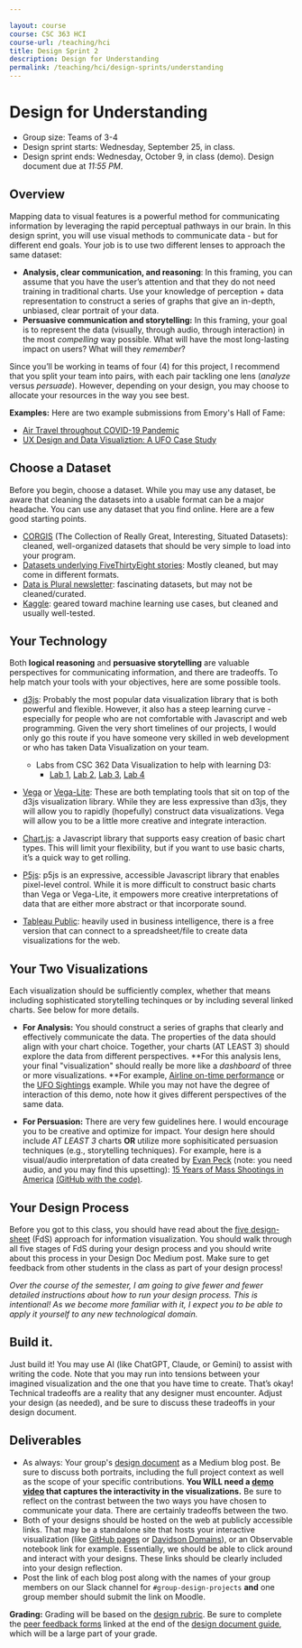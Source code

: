 ```yaml
---

layout: course
course: CSC 363 HCI
course-url: /teaching/hci
title: Design Sprint 2
description: Design for Understanding
permalink: /teaching/hci/design-sprints/understanding
---
```


# Design for Understanding

* Group size: Teams of 3-4
* Design sprint starts: Wednesday, September 25, in class.
* Design sprint ends: Wednesday, October 9, in class (demo). Design document due at *11:55 PM*. 

## Overview 

Mapping data to visual features is a powerful method for communicating information by leveraging the rapid perceptual pathways in our brain. In this design sprint, you will use visual methods to communicate data - but for different end goals. Your job is to use two different lenses to approach the same dataset:
* **Analysis, clear communication, and reasoning**: In this framing, you can assume that you have the user’s attention and that they do not need training in traditional charts. Use your knowledge of perception + data representation to construct a series of graphs that give an in-depth, unbiased, clear portrait of your data.
* **Persuasive communication and storytelling:** In this framing, your goal is to represent the data (visually, through audio, through interaction) in the most *compelling* way possible. What will have the most long-lasting impact on users? What will they *remember*?

Since you’ll be working in teams of four (4) for this project, I recommend that you split your team into pairs, with each pair tackling one lens (*analyze* versus *persuade*). However, depending on your design, you may choose to allocate your resources in the way you see best.

**Examples:** Here are two example submissions from Emory's Hall of Fame:
*  [Air Travel throughout COVID-19 Pandemic](https://medium.com/@nssokada/design-for-understanding-401876c07b2d)
* [UX Design and Data Visualiztion: A UFO Case Study](https://medium.com/@bookworm7572/ux-design-and-data-visualisation-a-ufo-case-study-5d3d9fcaa531)


## Choose a Dataset

Before you begin, choose a dataset. While you may use any dataset, be aware that cleaning the datasets into a usable format can be a major headache. You can use any dataset that you find online. Here are a few good starting points.
* [CORGIS](https://corgis-edu.github.io/corgis/) (The Collection of Really Great, Interesting, Situated Datasets): cleaned, well-organized datasets that should be very simple to load into your program.
* [Datasets underlying FiveThirtyEight stories](https://github.com/fivethirtyeight/data): Mostly cleaned, but may come in different formats.
* [Data is Plural newsletter](https://docs.google.com/spreadsheets/d/1wZhPLMCHKJvwOkP4juclhjFgqIY8fQFMemwKL2c64vk/edit?gid=0#gid=0): fascinating datasets, but may not be cleaned/curated.
* [Kaggle](https://www.kaggle.com/): geared toward machine learning use cases, but cleaned and usually well-tested.


## Your Technology

Both **logical reasoning** and **persuasive storytelling** are valuable perspectives for communicating information, and there are tradeoffs. To help match your tools with your objectives, here are some possible tools.

* [d3js](https://d3js.org/): Probably the most popular data visualization library that is both powerful and flexible. However, it also has a steep learning curve - especially for people who are not comfortable with Javascript and web programming. Given the very short timelines of our projects, I would only go this route if you have someone very skilled in web development or who has taken Data Visualization on your team.
    * Labs from CSC 362 Data Visualization to help with learning D3: 
        * [Lab 1](https://docs.google.com/document/d/1ypWcNfwoN3D-5YWMBTEJUH4RmtAI77T54JW4poFa8pg/edit?usp=sharing), [Lab 2](https://docs.google.com/document/d/1y9_b5ST60LEp16HGnZouPXaSucEaOgR7TEjOssTe_GA/edit?usp=sharing), [Lab 3](https://docs.google.com/document/d/1v7c5CHiN7eOs5f-kho7FIhuRS6Vi7f00NPvylK-KM20/edit?usp=sharing), [Lab 4](https://docs.google.com/document/d/16JiwHOUa51tsDi-wZu3YMRkMLqZ0VEWwKhC33tiiLEo/edit?usp=sharing)


* [Vega](https://vega.github.io/vega/) or [Vega-Lite](https://vega.github.io/vega-lite/): These are both templating tools that sit on top of the d3js visualization library. While they are less expressive than d3js, they will allow you to rapidly (hopefully) construct data visualizations. Vega will allow you to be a little more creative and integrate interaction.

* [Chart.js](https://www.chartjs.org/): a Javascript library that supports easy creation of basic chart types. This will limit your flexibility, but if you want to use basic charts, it’s a quick way to get rolling.

* [P5js](https://p5js.org/): p5js is an expressive, accessible Javascript library that enables pixel-level control. While it is more difficult to construct basic charts than Vega or Vega-Lite, it empowers more creative interpretations of data that are either more abstract or that incorporate sound.

* [Tableau Public](https://public.tableau.com/app/discover): heavily used in business intelligence, there is a free version that can connect to a spreadsheet/file to create data visualizations for the web.

## Your Two Visualizations

Each visualization should be sufficiently complex, whether that means including sophisticated storytelling techinques or by including several linked charts. See below for more details. 

* **For Analysis:** You should construct a series of graphs that clearly and effectively communicate the data. The properties of the data should align with your chart choice. Together, your charts (AT LEAST 3) should explore the data from different perspectives. **For this analysis lens, your final "visualization" should really be more like a *dashboard* of three or more visualizations. **For example, [Airline on-time performance](http://square.github.io/crossfilter/) or the [UFO Sightings](https://public.tableau.com/app/profile/amya4869/viz/5-combination/Dashboard1) example. While you may not have the degree of interaction of this demo, note how it gives different perspectives of the same data.

* **For Persuasion:** There are very few guidelines here. I would encourage you to be creative and optimize for impact. Your design here should include *AT LEAST 3* charts **OR** utilize more sophisiticated persuasion techniques (e.g., storytelling techniques). For example, here is a visual/audio interpretation of data created by [Evan Peck](https://evanpeck.github.io/) (note: you need audio, and you may find this upsetting): [15 Years of Mass Shootings in America](/teaching/hci/examples/15-Years-of-Mass-Shootings-in-America/index.html) [(GitHub with the code)](https://github.com/evanpeck/15-Years-of-Mass-Shootings-in-America).

## Your Design Process
Before you got to this class, you should have read about the [five design-sheet](/teaching/hci/papers/RobertsHeadleandRitsos-FiveDesignSheet.pdf) (FdS) approach for information visualization. You should walk through all five stages of FdS during your design process and you should write about this process in your Design Doc Medium post. Make sure to get feedback from other students in the class as part of your design process!

>
*Over the course of the semester, I am going to give fewer and fewer detailed instructions about how to run your design process. This is intentional! As we become more familiar with it, I expect you to be able to apply it yourself to any new technological domain.*
>

## Build it.

Just build it! You may use AI (like ChatGPT, Claude, or Gemini) to assist with writing the code. Note that you may run into tensions between your imagined visualization and the one that you have time to create. That’s okay! Technical tradeoffs are a reality that any designer must encounter. Adjust your design (as needed), and be sure to discuss these tradeoffs in your design document.

## Deliverables

* As always: Your group's [design document](/teaching/hci/design-doc) as a Medium blog post. Be sure to discuss both portraits, including the full project context as well as the scope of your specific contributions. **You WILL need a [demo video](https://kawilliams.github.io/teaching/hci/design-doc#demo-video) that captures the interactivity in the visualizations.** Be sure to reflect on the contrast between the two ways you have chosen to communicate your data. There are certainly tradeoffs between the two.
* Both of your designs should be hosted on the web at publicly accessible links. That may be a standalone site that hosts your interactive visualization (like [GitHub pages](https://pages.github.com/) or [Davidson Domains](https://domains.davidson.edu/)), or an Observable notebook link for example. Essentially, we should be able to click around and interact with your designs. These links should be clearly included into your design reflection.
* Post the link of each blog post along with the names of your group members on our Slack channel for `#group-design-projects` **and** one group member should submit the link on Moodle.

**Grading:** Grading will be based on the [design rubric](https://docs.google.com/spreadsheets/d/1aI9LcmVZmh_977G__U4Guz_rPRCwWZs26J_yHXbhSyY/edit?usp=sharing). Be sure to complete the [peer feedback forms](https://forms.gle/GFQhygcpcVjDVhzy7) linked
at the end of the [design document guide](/teaching/hci/design-doc), which will be a large part of your grade. 

<!-- ## Some Tech Tips

# Tips for Vega-Lite

Here's some guidance if this is your first time using Vega.
1. Open up Vega-Lite’s [online editor](https://vega.github.io/editor/#/custom/vega-lite) to work out of. It may load initially with an error -- that's ok. Move to step 2. 
2. Look through the charts and graphs we’re given (found in the **Examples** menu) to see the different possibilities for visualizing data with **Vega-Lite**.
3. In a new window, go through their first two [tutorials](https://vega.github.io/vega-lite/tutorials/getting_started.html) titled “The Data” and “Encoding Data with Marks”. Code along with the tutorial in order to get a better feel for the library. Some helpful tips:
    * The entire code should be wrapped in `{}`.
    * Almost every value you enter must be wrapped in `""`– excludes punctuation and numerical values in the `data: values` field.
    * The `encoding` field is where you’ll enter the bulk of the information about your dataset. Most importantly the x- and y-axis data go here. Learn about the different data types [here](https://vega.github.io/vega-lite/docs/encoding.html#data-type).
    * Create a legend using this [documentation](https://vega.github.io/vega-lite/docs/legend.html).
4. When you’re done going through the tutorial, use the data found in this [csv file](https://github.com/plotly/datasets/blob/master/2014_apple_stock.csv) to create a chart or graph.
    * To use data from an online link, replace `"data": { "values": [..] }`, with
`"data": { "url": "URL", "format": {"type": "TYPE"} }`, where `TYPE` is the type of file used (csv in our case).
When you’re entering the x- and y-axis “fields”, instead of typing a and b you’ll type in the names of the columns you’d like to display the data for. In this example there are only two columns so your x-field would be “AAPL_x” and your y-field would be “AAPL_y”.
5. Once you finish playing around with your chart or feel like you understand how the code works, move on to the next task. -->